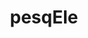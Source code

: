 ---
title: "pesqEle"
img: "img/produtos/hex-pesqEle.png"
desc: "Scraper de estatísticos registrados nas pesquisas eleitorais do Tribunal Superior Eleitoral (TSE)."
ordem: "108"
tipo: Pacote
corlabel: green
link: "https://github.com/conre3/pesqele"
---